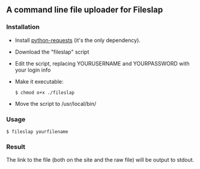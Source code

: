## A command line file uploader for Fileslap

### Installation

- Install [python-requests](http://python-requests.org) (it's the only dependency).
- Download the "fileslap" script
- Edit the script, replacing YOURUSERNAME and YOURPASSWORD with your login info
- Make it executable:

    `$ chmod o+x ./fileslap`
- Move the script to /usr/local/bin/

### Usage

    $ fileslap yourfilename

### Result

The link to the file (both on the site and the raw file) will be output to stdout.
